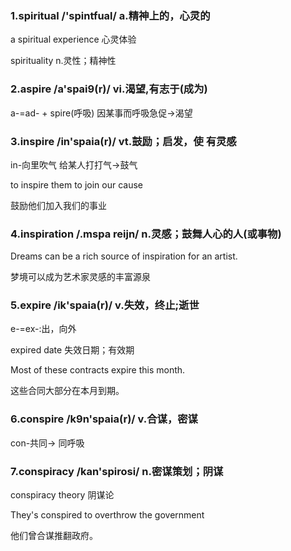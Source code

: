 <!-- ---
title: 自定义 Vue 页面
--- -->

### 1.spiritual /'spintfual/ a.精神上的，心灵的
a spiritual experience 心灵体验

spirituality n.灵性；精神性

### 2.aspire /a'spai9(r)/ vi.渴望,有志于(成为)
a-=ad- + spire(呼吸) 因某事而呼吸急促->渴望

### 3.inspire /in'spaia(r)/ vt.鼓励；启发，使	有灵感
in-向里吹气  给某人打打气->鼓气

to inspire them to join our cause

鼓励他们加入我们的事业

### 4.inspiration /.mspa reijn/ n.灵感；鼓舞人心的人(或事物)

Dreams can be a rich source of inspiration for an artist.

梦境可以成为艺术家灵感的丰富源泉

### 5.expire /ik'spaia(r)/ v.失效，终止;逝世
e-=ex-:出，向外

expired date 失效日期；有效期

Most of these contracts expire this month.

这些合同大部分在本月到期。

### 6.conspire /k9n'spaia(r)/ v.合谋，密谋
con-共同-> 同呼吸

### 7.conspiracy /kan'spirosi/ n.密谋策划；阴谋
conspiracy theory 阴谋论

They's conspired to overthrow the government 

他们曾合谋推翻政府。


<style>
.page-meta {
    display: none;
}
</style>